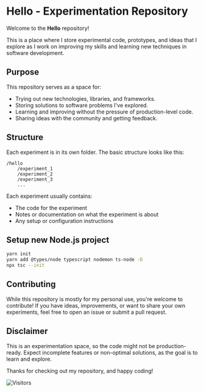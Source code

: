 # Hello - Experimentation Repository

Welcome to the **Hello** repository! 

This is a place where I store experimental code, prototypes, and ideas that I explore as I work on improving my skills and learning new techniques in software development.

## Purpose

This repository serves as a space for:

- Trying out new technologies, libraries, and frameworks.
- Storing solutions to software problems I've explored.
- Learning and improving without the pressure of production-level code.
- Sharing ideas with the community and getting feedback.

## Structure

Each experiment is in its own folder. The basic structure looks like this:

```
/hello
    /experiment_1
    /experiment_2
    /experiment_3
    ...
```

Each experiment usually contains:
- The code for the experiment
- Notes or documentation on what the experiment is about
- Any setup or configuration instructions

## Setup new Node.js project

```bash
yarn init
yarn add @types/node typescript nodemon ts-node -D
npx tsc --init
```

## Contributing

While this repository is mostly for my personal use, you're welcome to contribute! If you have ideas, improvements, or want to share your own experiments, feel free to open an issue or submit a pull request.

## Disclaimer

This is an experimentation space, so the code might not be production-ready. Expect incomplete features or non-optimal solutions, as the goal is to learn and explore.

Thanks for checking out my repository, and happy coding!

![Visitors](https://api.visitorbadge.io/api/combined?path=https%3A%2F%2Fgithub.com%2FRezve%2Fhello&countColor=%23263759&style=flat-square)
